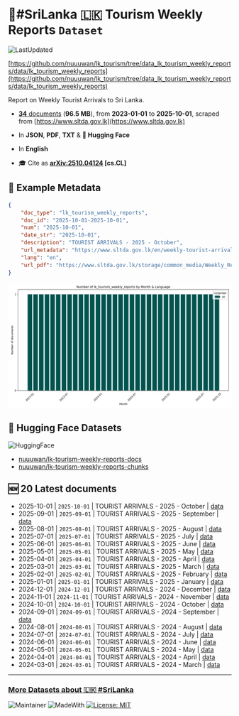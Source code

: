 # 🌴#SriLanka 🇱🇰 Tourism Weekly Reports `Dataset`

![LastUpdated](https://img.shields.io/badge/last_updated-2025--10--11_02:06:00-green)

[https://github.com/nuuuwan/lk_tourism/tree/data_lk_tourism_weekly_reports/data/lk_tourism_weekly_reports](https://github.com/nuuuwan/lk_tourism/tree/data_lk_tourism_weekly_reports/data/lk_tourism_weekly_reports)

Report on Weekly Tourist Arrivals to Sri Lanka.

- [**34** documents](https://github.com/nuuuwan/lk_tourism/tree/data_lk_tourism_weekly_reports/data/lk_tourism_weekly_reports) (**96.5 MB**), from **2023-01-01** to **2025-10-01**, scraped from [https://www.sltda.gov.lk](https://www.sltda.gov.lk)

- In **JSON**, **PDF**, **TXT** & **🤗 Hugging Face**

- In **English**

- 🎓 Cite as **[arXiv:2510.04124](https://arxiv.org/abs/2510.04124) [cs.CL]**

## 📝 Example Metadata

```json
{
    "doc_type": "lk_tourism_weekly_reports",
    "doc_id": "2025-10-01-2025-10-01",
    "num": "2025-10-01",
    "date_str": "2025-10-01",
    "description": "TOURIST ARRIVALS - 2025 - October",
    "url_metadata": "https://www.sltda.gov.lk/en/weekly-tourist-arrivals-reports-2025",
    "lang": "en",
    "url_pdf": "https://www.sltda.gov.lk/storage/common_media/Weekly_Report_1st_to_6th_October_2025.pdf"
}
```

![Chart](https://raw.githubusercontent.com/nuuuwan/lk_tourism/refs/heads/data_lk_tourism_weekly_reports/data/lk_tourism_weekly_reports/docs_by_month_and_lang.png)

## 🤗 Hugging Face Datasets

![HuggingFace](https://img.shields.io/badge/-HuggingFace-FDEE21?style=for-the-badge&logo=HuggingFace)

- [nuuuwan/lk-tourism-weekly-reports-docs](https://huggingface.co/datasets/nuuuwan/lk-tourism-weekly-reports-docs)
- [nuuuwan/lk-tourism-weekly-reports-chunks](https://huggingface.co/datasets/nuuuwan/lk-tourism-weekly-reports-chunks)

## 🆕 20 Latest documents

- 2025-10-01 | `2025-10-01` | TOURIST ARRIVALS - 2025 - October | [data](https://github.com/nuuuwan/lk_tourism/tree/data_lk_tourism_weekly_reports/data/lk_tourism_weekly_reports/2020s/2025/2025-10-01-2025-10-01)
- 2025-09-01 | `2025-09-01` | TOURIST ARRIVALS - 2025 - September | [data](https://github.com/nuuuwan/lk_tourism/tree/data_lk_tourism_weekly_reports/data/lk_tourism_weekly_reports/2020s/2025/2025-09-01-2025-09-01)
- 2025-08-01 | `2025-08-01` | TOURIST ARRIVALS - 2025 - August | [data](https://github.com/nuuuwan/lk_tourism/tree/data_lk_tourism_weekly_reports/data/lk_tourism_weekly_reports/2020s/2025/2025-08-01-2025-08-01)
- 2025-07-01 | `2025-07-01` | TOURIST ARRIVALS - 2025 - July | [data](https://github.com/nuuuwan/lk_tourism/tree/data_lk_tourism_weekly_reports/data/lk_tourism_weekly_reports/2020s/2025/2025-07-01-2025-07-01)
- 2025-06-01 | `2025-06-01` | TOURIST ARRIVALS - 2025 - June | [data](https://github.com/nuuuwan/lk_tourism/tree/data_lk_tourism_weekly_reports/data/lk_tourism_weekly_reports/2020s/2025/2025-06-01-2025-06-01)
- 2025-05-01 | `2025-05-01` | TOURIST ARRIVALS - 2025 - May | [data](https://github.com/nuuuwan/lk_tourism/tree/data_lk_tourism_weekly_reports/data/lk_tourism_weekly_reports/2020s/2025/2025-05-01-2025-05-01)
- 2025-04-01 | `2025-04-01` | TOURIST ARRIVALS - 2025 - April | [data](https://github.com/nuuuwan/lk_tourism/tree/data_lk_tourism_weekly_reports/data/lk_tourism_weekly_reports/2020s/2025/2025-04-01-2025-04-01)
- 2025-03-01 | `2025-03-01` | TOURIST ARRIVALS - 2025 - March | [data](https://github.com/nuuuwan/lk_tourism/tree/data_lk_tourism_weekly_reports/data/lk_tourism_weekly_reports/2020s/2025/2025-03-01-2025-03-01)
- 2025-02-01 | `2025-02-01` | TOURIST ARRIVALS - 2025 - February | [data](https://github.com/nuuuwan/lk_tourism/tree/data_lk_tourism_weekly_reports/data/lk_tourism_weekly_reports/2020s/2025/2025-02-01-2025-02-01)
- 2025-01-01 | `2025-01-01` | TOURIST ARRIVALS - 2025 - January | [data](https://github.com/nuuuwan/lk_tourism/tree/data_lk_tourism_weekly_reports/data/lk_tourism_weekly_reports/2020s/2025/2025-01-01-2025-01-01)
- 2024-12-01 | `2024-12-01` | TOURIST ARRIVALS - 2024 - December | [data](https://github.com/nuuuwan/lk_tourism/tree/data_lk_tourism_weekly_reports/data/lk_tourism_weekly_reports/2020s/2024/2024-12-01-2024-12-01)
- 2024-11-01 | `2024-11-01` | TOURIST ARRIVALS - 2024 - November | [data](https://github.com/nuuuwan/lk_tourism/tree/data_lk_tourism_weekly_reports/data/lk_tourism_weekly_reports/2020s/2024/2024-11-01-2024-11-01)
- 2024-10-01 | `2024-10-01` | TOURIST ARRIVALS - 2024 - October | [data](https://github.com/nuuuwan/lk_tourism/tree/data_lk_tourism_weekly_reports/data/lk_tourism_weekly_reports/2020s/2024/2024-10-01-2024-10-01)
- 2024-09-01 | `2024-09-01` | TOURIST ARRIVALS - 2024 - September | [data](https://github.com/nuuuwan/lk_tourism/tree/data_lk_tourism_weekly_reports/data/lk_tourism_weekly_reports/2020s/2024/2024-09-01-2024-09-01)
- 2024-08-01 | `2024-08-01` | TOURIST ARRIVALS - 2024 - August | [data](https://github.com/nuuuwan/lk_tourism/tree/data_lk_tourism_weekly_reports/data/lk_tourism_weekly_reports/2020s/2024/2024-08-01-2024-08-01)
- 2024-07-01 | `2024-07-01` | TOURIST ARRIVALS - 2024 - July | [data](https://github.com/nuuuwan/lk_tourism/tree/data_lk_tourism_weekly_reports/data/lk_tourism_weekly_reports/2020s/2024/2024-07-01-2024-07-01)
- 2024-06-01 | `2024-06-01` | TOURIST ARRIVALS - 2024 - June | [data](https://github.com/nuuuwan/lk_tourism/tree/data_lk_tourism_weekly_reports/data/lk_tourism_weekly_reports/2020s/2024/2024-06-01-2024-06-01)
- 2024-05-01 | `2024-05-01` | TOURIST ARRIVALS - 2024 - May | [data](https://github.com/nuuuwan/lk_tourism/tree/data_lk_tourism_weekly_reports/data/lk_tourism_weekly_reports/2020s/2024/2024-05-01-2024-05-01)
- 2024-04-01 | `2024-04-01` | TOURIST ARRIVALS - 2024 - April | [data](https://github.com/nuuuwan/lk_tourism/tree/data_lk_tourism_weekly_reports/data/lk_tourism_weekly_reports/2020s/2024/2024-04-01-2024-04-01)
- 2024-03-01 | `2024-03-01` | TOURIST ARRIVALS - 2024 - March | [data](https://github.com/nuuuwan/lk_tourism/tree/data_lk_tourism_weekly_reports/data/lk_tourism_weekly_reports/2020s/2024/2024-03-01-2024-03-01)

---

### [More Datasets about 🇱🇰 #SriLanka](https://github.com/nuuuwan/lk_datasets)

![Maintainer](https://img.shields.io/badge/maintainer-nuuuwan-red)
![MadeWith](https://img.shields.io/badge/made_with-python-blue)
[![License: MIT](https://img.shields.io/badge/License-MIT-yellow.svg)](https://opensource.org/licenses/MIT)
